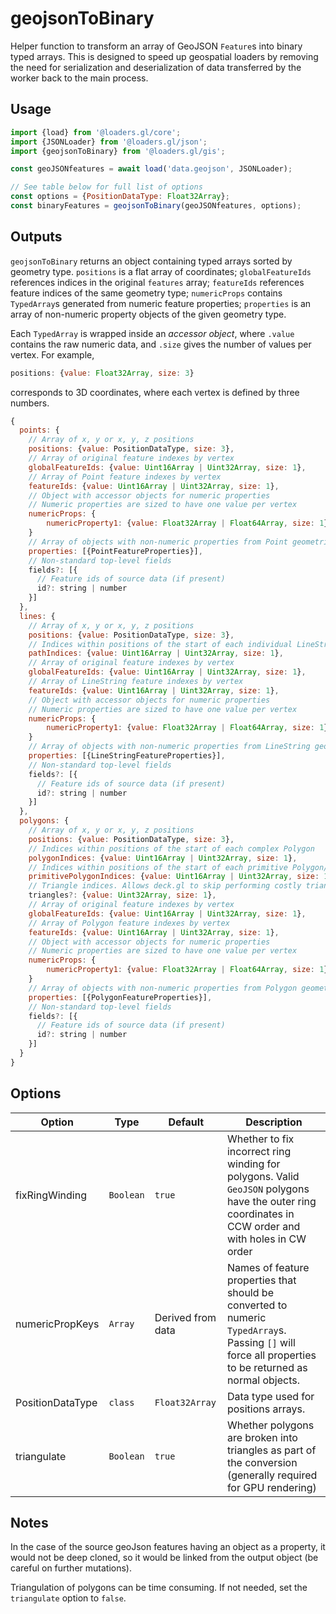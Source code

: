 # geojsonToBinary

Helper function to transform an array of GeoJSON `Feature`s into binary typed
arrays. This is designed to speed up geospatial loaders by removing the need for
serialization and deserialization of data transferred by the worker back to the
main process.

## Usage

```js
import {load} from '@loaders.gl/core';
import {JSONLoader} from '@loaders.gl/json';
import {geojsonToBinary} from '@loaders.gl/gis';

const geoJSONfeatures = await load('data.geojson', JSONLoader);

// See table below for full list of options
const options = {PositionDataType: Float32Array};
const binaryFeatures = geojsonToBinary(geoJSONfeatures, options);
```

## Outputs

`geojsonToBinary` returns an object containing typed arrays sorted by geometry
type. `positions` is a flat array of coordinates; `globalFeatureIds` references
indices in the original `features` array; `featureIds` references feature
indices of the same geometry type; `numericProps` contains `TypedArray`s
generated from numeric feature properties; `properties` is an array of
non-numeric property objects of the given geometry type.

Each `TypedArray` is wrapped inside an _accessor object_, where `.value` contains the raw numeric data, and `.size` gives the number of values per vertex. For example,

```js
positions: {value: Float32Array, size: 3}
```

corresponds to 3D coordinates, where each vertex is defined by three numbers.

```js
{
  points: {
    // Array of x, y or x, y, z positions
    positions: {value: PositionDataType, size: 3},
    // Array of original feature indexes by vertex
    globalFeatureIds: {value: Uint16Array | Uint32Array, size: 1},
    // Array of Point feature indexes by vertex
    featureIds: {value: Uint16Array | Uint32Array, size: 1},
    // Object with accessor objects for numeric properties
    // Numeric properties are sized to have one value per vertex
    numericProps: {
        numericProperty1: {value: Float32Array | Float64Array, size: 1}
    }
    // Array of objects with non-numeric properties from Point geometries
    properties: [{PointFeatureProperties}],
    // Non-standard top-level fields
    fields?: [{
      // Feature ids of source data (if present)
      id?: string | number
    }]
  },
  lines: {
    // Array of x, y or x, y, z positions
    positions: {value: PositionDataType, size: 3},
    // Indices within positions of the start of each individual LineString
    pathIndices: {value: Uint16Array | Uint32Array, size: 1},
    // Array of original feature indexes by vertex
    globalFeatureIds: {value: Uint16Array | Uint32Array, size: 1},
    // Array of LineString feature indexes by vertex
    featureIds: {value: Uint16Array | Uint32Array, size: 1},
    // Object with accessor objects for numeric properties
    // Numeric properties are sized to have one value per vertex
    numericProps: {
        numericProperty1: {value: Float32Array | Float64Array, size: 1}
    }
    // Array of objects with non-numeric properties from LineString geometries
    properties: [{LineStringFeatureProperties}],
    // Non-standard top-level fields
    fields?: [{
      // Feature ids of source data (if present)
      id?: string | number
    }]
  },
  polygons: {
    // Array of x, y or x, y, z positions
    positions: {value: PositionDataType, size: 3},
    // Indices within positions of the start of each complex Polygon
    polygonIndices: {value: Uint16Array | Uint32Array, size: 1},
    // Indices within positions of the start of each primitive Polygon/ring
    primitivePolygonIndices: {value: Uint16Array | Uint32Array, size: 1},
    // Triangle indices. Allows deck.gl to skip performing costly triangulation on main thread. Not present if `options.triangulate` is `false`
    triangles?: {value: Uint32Array, size: 1},
    // Array of original feature indexes by vertex
    globalFeatureIds: {value: Uint16Array | Uint32Array, size: 1},
    // Array of Polygon feature indexes by vertex
    featureIds: {value: Uint16Array | Uint32Array, size: 1},
    // Object with accessor objects for numeric properties
    // Numeric properties are sized to have one value per vertex
    numericProps: {
        numericProperty1: {value: Float32Array | Float64Array, size: 1}
    }
    // Array of objects with non-numeric properties from Polygon geometries
    properties: [{PolygonFeatureProperties}],
    // Non-standard top-level fields
    fields?: [{
      // Feature ids of source data (if present)
      id?: string | number
    }]
  }
}
```

## Options

| Option           | Type      | Default           | Description                                                                                                                                             |
| ---------------- | --------- | ----------------- | ------------------------------------------------------------------------------------------------------------------------------------------------------- |
| fixRingWinding   | `Boolean` | `true`            | Whether to fix incorrect ring winding for polygons. Valid `GeoJSON` polygons have the outer ring coordinates in CCW order and with holes in CW order    |
| numericPropKeys  | `Array`   | Derived from data | Names of feature properties that should be converted to numeric `TypedArray`s. Passing `[]` will force all properties to be returned as normal objects. |
| PositionDataType | `class`   | `Float32Array`    | Data type used for positions arrays.                                                                                                                    |
| triangulate      | `Boolean` | `true`            | Whether polygons are broken into triangles as part of the conversion (generally required for GPU rendering)                                             |

## Notes

In the case of the source geoJson features having an object as a property, it would not be deep cloned, so it would be linked from the output object (be careful on further mutations).

Triangulation of polygons can be time consuming. If not needed, set the `triangulate` option to `false`.
